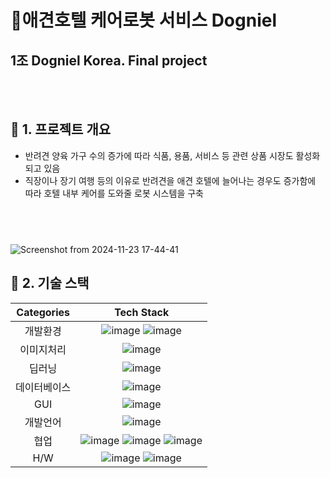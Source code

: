 
# 🐶애견호텔 케어로봇 서비스 Dogniel 
## 1조 Dogniel Korea.  Final project
<br></br>
## 🏨 1. 프로젝트 개요

- 반려견 양육 가구 수의 증가에 따라 식품, 용품, 서비스 등 관련 상품 시장도 활성화 되고 있음
- 직장이나 장기 여행 등의 이유로 반려견을 애견 호텔에 늘어나는 경우도 증가함에 따라 호텔 내부 케어를 도와줄 로봇 시스템을 구축
#### <br></br>
![Screenshot from 2024-11-23 17-44-41](https://github.com/user-attachments/assets/b1090a24-b44f-4b4f-95f9-148382ef57b9)

## 💾 2. 기술 스택
|  Categories |      Tech Stack      |                   
|:-----------:|:--------------------:|
|개발환경| ![image](https://github.com/user-attachments/assets/3c12bc0c-e18e-4faf-a961-19cd511d0d2e) ![image](https://github.com/user-attachments/assets/35c79c28-cded-4fe7-9046-50b822360d3f)|
|이미지처리|![image](https://github.com/user-attachments/assets/3579e9d0-ae78-43a1-b4f5-484a9f7d60e0) |
|딥러닝|![image](https://github.com/user-attachments/assets/e60e3f9a-66bd-4964-8014-c8a1885fa5c2)|
|데이터베이스|![image](https://github.com/user-attachments/assets/c1eb3282-cf2a-4950-8a3c-e3b910576825)|
|GUI|![image](https://github.com/user-attachments/assets/0cc590a1-a411-4a7f-91bf-224d318e858d)|
|개발언어|![image](https://github.com/user-attachments/assets/763ee66e-d022-4dc8-8140-b76f1cb388ef)|
|협업|![image](https://github.com/user-attachments/assets/8183f5e3-a687-4ae4-8a4b-085182008388) ![image](https://github.com/user-attachments/assets/150c16cd-b834-4e21-a3a2-f3e635d7a07b) ![image](https://github.com/user-attachments/assets/f237191a-b5dc-435d-9b95-eeb73d316acb) |
|H/W|![image](https://github.com/user-attachments/assets/adb53742-63b2-4643-b62b-29154aa47fb0) ![image](https://github.com/user-attachments/assets/b757701e-a4e0-4fb9-9f31-ff22643c5d29)|









